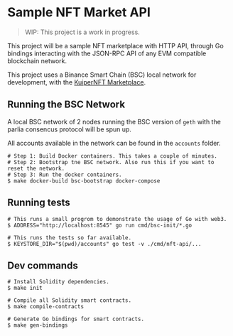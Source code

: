 # Sample NFT Market API

> WIP: This project is a work in progress.

This project will be a sample NFT marketplace with HTTP API, through Go bindings
interacting with the JSON-RPC API of any EVM compatible blockchain network.

This project uses a Binance Smart Chain (BSC) local network for development, with
the [KuiperNFT Marketplace](https://github.com/kofkuiper/kuiper-nft-marketplace).

## Running the BSC Network

A local BSC network of 2 nodes running the BSC version of `geth` with the parlia
consencus protocol will be spun up.

All accounts available in the network can be found in the `accounts` folder.

```
# Step 1: Build Docker containers. This takes a couple of minutes.
# Step 2: Bootstrap tne BSC network. Also run this if you want to reset the network.
# Step 3: Run the docker containers.
$ make docker-build bsc-bootstrap docker-compose
```

## Running tests

```
# This runs a small progrom to demonstrate the usage of Go with web3.
$ ADDRESS="http://localhost:8545" go run cmd/bsc-init/*.go

# This runs the tests so far available.
$ KEYSTORE_DIR="$(pwd)/accounts" go test -v ./cmd/nft-api/...
```

## Dev commands

```
# Install Solidity dependencies.
$ make init

# Compile all Solidity smart contracts.
$ make compile-contracts

# Generate Go bindings for smart contracts.
$ make gen-bindings
```


